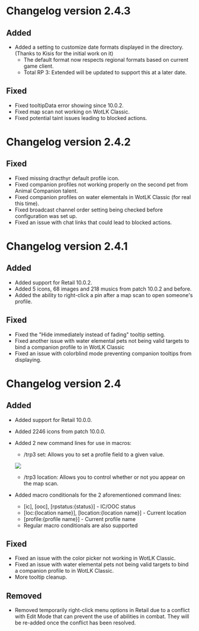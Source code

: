 # Changelog version 2.4.3

## Added

- Added a setting to customize date formats displayed in the directory. (Thanks to Kisis for the initial work on it)
  - The default format now respects regional formats based on current game client.
  - Total RP 3: Extended will be updated to support this at a later date.

## Fixed

- Fixed tooltipData error showing since 10.0.2.
- Fixed map scan not working on WotLK Classic.
- Fixed potential taint issues leading to blocked actions.

# Changelog version 2.4.2

## Fixed

- Fixed missing dracthyr default profile icon.
- Fixed companion profiles not working properly on the second pet from Animal Companion talent.
- Fixed companion profiles on water elementals in WotLK Classic (for real this time).
- Fixed broadcast channel order setting being checked before configuration was set up.
- Fixed an issue with chat links that could lead to blocked actions.

# Changelog version 2.4.1

## Added

- Added support for Retail 10.0.2.
- Added 5 icons, 68 images and 218 musics from patch 10.0.2 and before.
- Added the ability to right-click a pin after a map scan to open someone's profile.

## Fixed

- Fixed the "Hide immediately instead of fading" tooltip setting.
- Fixed another issue with water elemental pets not being valid targets to bind a companion profile to in WotLK Classic
- Fixed an issue with colorblind mode preventing companion tooltips from displaying.

# Changelog version 2.4

## Added

- Added support for Retail 10.0.0.
- Added 2246 icons from patch 10.0.0.
- Added 2 new command lines for use in macros:
  - /trp3 set: Allows you to set a profile field to a given value.
  
  ![](https://user-images.githubusercontent.com/287102/197398575-4ea8f528-a212-4cdb-a4ce-9297638d4de9.png)
  - /trp3 location: Allows you to control whether or not you appear on the map scan.
- Added macro conditionals for the 2 aforementioned command lines:
  - [ic], [ooc], [rpstatus:{status}] - IC/OOC status
  - [loc:{location name}], [location:{location name}] - Current location
  - [profile:{profile name}] - Current profile name
  - Regular macro conditionals are also supported

## Fixed

- Fixed an issue with the color picker not working in WotLK Classic.
- Fixed an issue with water elemental pets not being valid targets to bind a companion profile to in WotLK Classic.
- More tooltip cleanup.

## Removed

- Removed temporarily right-click menu options in Retail due to a conflict with Edit Mode that can prevent the use of abilities in combat. They will be re-added once the conflict has been resolved.
